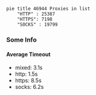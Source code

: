 
```mermaid
pie title 46944 Proxies in list
    "HTTP" : 25387
    "HTTPS": 7198
    "SOCKS" : 19799
```

### Some Info
#### Average Timeout

- mixed: 3.1s
- http: 1.5s
- https: 8.5s
- socks: 6.2s